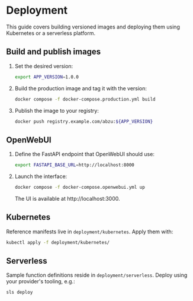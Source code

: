 # Deployment

This guide covers building versioned images and deploying them using Kubernetes or a serverless platform.

## Build and publish images

1. Set the desired version:
   ```bash
   export APP_VERSION=1.0.0
   ```
2. Build the production image and tag it with the version:
   ```bash
   docker compose -f docker-compose.production.yml build
   ```
3. Publish the image to your registry:
   ```bash
   docker push registry.example.com/abzu:${APP_VERSION}
   ```

## OpenWebUI

1. Define the FastAPI endpoint that OpenWebUI should use:
   ```bash
   export FASTAPI_BASE_URL=http://localhost:8000
   ```
2. Launch the interface:
   ```bash
   docker compose -f docker-compose.openwebui.yml up
   ```
   The UI is available at http://localhost:3000.

## Kubernetes

Reference manifests live in `deployment/kubernetes`. Apply them with:

```bash
kubectl apply -f deployment/kubernetes/
```

## Serverless

Sample function definitions reside in `deployment/serverless`. Deploy using your provider's tooling, e.g.:

```bash
sls deploy
```
